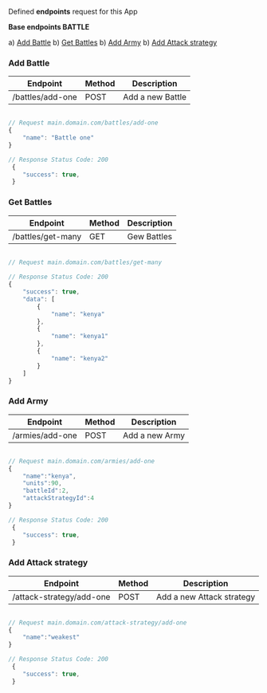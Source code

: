 Defined **endpoints** request for this App

 
**Base endpoints BATTLE**

 
  a) [Add Battle](#Add-Battle)
  b) [Get Battles](#Get-Battles)
  b) [Add Army](#Add-Army)
  b) [Add Attack strategy](#Add-Attack-strategy)


### Add Battle

| Endpoint                | Method | Description             |
| ----------------------- | ------ | ----------------------- |
| /battles/add-one | POST   | Add a new Battle |

```javascript

// Request main.domain.com/battles/add-one
{
    "name": "Battle one"
}

// Response Status Code: 200
 {
    "success": true,
 }

```

### Get Battles

| Endpoint                | Method | Description             |
| ----------------------- | ------ | ----------------------- |
| /battles/get-many | GET   | Gew Battles |

```javascript

// Request main.domain.com/battles/get-many
 
// Response Status Code: 200
{
    "success": true,
    "data": [
        {
            "name": "kenya"
        },
        {
            "name": "kenya1"
        },
        {
            "name": "kenya2"
        }
    ]
}

```


### Add Army

| Endpoint                | Method | Description             |
| ----------------------- | ------ | ----------------------- |
| /armies/add-one | POST   | Add a new Army |

```javascript

// Request main.domain.com/armies/add-one
{
    "name":"kenya",
    "units":90,
    "battleId":2,
    "attackStrategyId":4
}

// Response Status Code: 200
 {
    "success": true,
 }

```

### Add Attack strategy

| Endpoint                | Method | Description             |
| ----------------------- | ------ | ----------------------- |
| /attack-strategy/add-one | POST   | Add a new Attack strategy |

```javascript

// Request main.domain.com/attack-strategy/add-one
{
    "name":"weakest"
}

// Response Status Code: 200
 {
    "success": true,
 }

```
